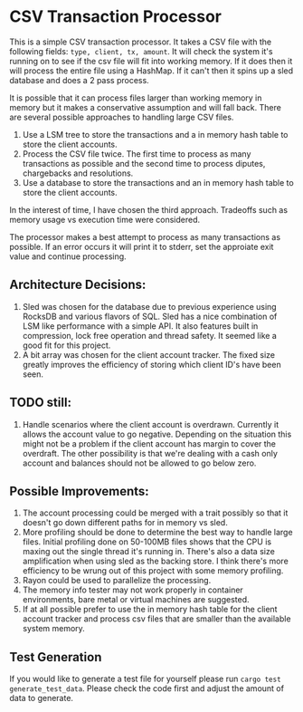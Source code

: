 # CSV Transaction Processor

This is a simple CSV transaction processor. It takes a CSV file with the following fields: 
`type, client, tx, amount`. 
It will check the system it's running on to see if the csv file will fit into working memory. If it does then it will process the entire file using a HashMap. 
If it can't then it spins up a sled database and does a 2 pass process. 

It is possible that it can process files larger than working memory in memory but it makes a conservative assumption and will fall back.
There are several possible approaches to handling large CSV files. 
1. Use a LSM tree to store the transactions and a in memory hash table to store the client accounts.
2. Process the CSV file twice. The first time to process as many transactions as possible and the second time to process diputes, chargebacks and resolutions.
3. Use a database to store the transactions and an in memory hash table to store the client accounts.

In the interest of time, I have chosen the third approach. Tradeoffs such as memory usage vs execution time were considered.

The processor makes a best attempt to process as many transactions as possible. If an error occurs it will print it to stderr, set the approiate exit value and continue processing. 

## Architecture Decisions:
1. Sled was chosen for the database due to previous experience using RocksDB and various flavors of SQL. Sled has a nice combination of LSM like performance with a simple API. It also features built in compression, lock free operation and thread safety. It seemed like a good fit for this project.
2. A bit array was chosen for the client account tracker. The fixed size greatly improves the efficiency of storing which client ID's have been seen.

## TODO still: 
1. Handle scenarios where the client account is overdrawn. Currently it allows the account value to go negative. Depending on the situation this might not be a problem
if the client account has margin to cover the overdraft. The other possibility is that we're dealing with a cash only account and balances should not be allowed to go below zero.

## Possible Improvements:
1. The account processing could be merged with a trait possibly so that it doesn't go down different paths for in memory vs sled.
2. More profiling should be done to determine the best way to handle large files. Initial profiling done on 50-100MB files shows that the CPU is maxing out the single thread it's running in. There's also a data size amplification when using sled as the backing store. I think there's more efficiency to be wrung out of this project with some memory profiling.
3. Rayon could be used to parallelize the processing.
4. The memory info tester may not work properly in container environments, bare metal or virtual machines are suggested.
5. If at all possible prefer to use the in memory hash table for the client account tracker and process csv files that are smaller than the available system memory.

## Test Generation
If you would like to generate a test file for yourself please run `cargo test generate_test_data`. Please check the code first and adjust the amount of data to generate.
